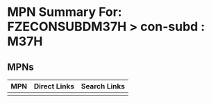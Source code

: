 



# MPN Summary For: FZECONSUBDM37H > con-subd : M37H

## MPNs
  

|MPN|Direct Links|Search Links|
| :--- | :--- | :--- |
||||
